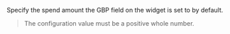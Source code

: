 Specify the spend amount the GBP field on the widget is set to by default.

> The configuration value must be a positive whole number.
